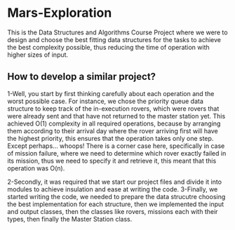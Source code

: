 # Mars-Exploration
This is the Data Structures and Algorithms Course Project where we were to design and choose the best fitting data structures for the tasks to achieve the best complexity possible, thus reducing the time of operation with higher sizes of input. 

## How to develop a similar project? 

1-Well, you start by first thinking carefully about each operation and the worst possible case. For instance, we chose the priority queue data structure to keep track of the in-execution rovers, which were rovers that were already sent and that have not returned to the master station yet. This achieved O(1) complexity in all required operations, because by arranging them according to their arrival day where the rover arriving first will have the highest priority, this ensures that the operation takes only one step. Except perhaps... whoops! There is a corner case here, specifically in case of mission failure, where we need to determine which rover exactly failed in its mission, thus we need to specify it and retrieve it, this meant that this operation was O(n).  

2-Secondly, it was required that we start our project files and divide it into modules to achieve insulation and ease at writing the code. 
3-Finally, we started writing the code, we needed to prepare the data strucutre choosing the best implementation for each structure, then we implemented the input and output classes, then the classes like rovers, missions each with their types, then finally the Master Station class. 


